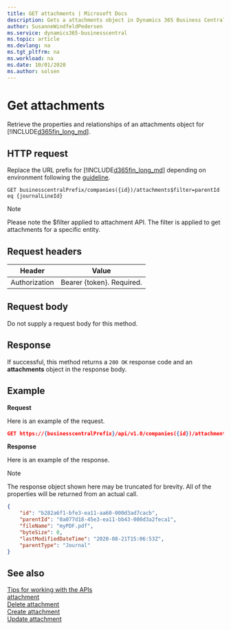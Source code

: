 ```yaml
---
title: GET attachments | Microsoft Docs
description: Gets a attachments object in Dynamics 365 Business Central.
author: SusanneWindfeldPedersen
ms.service: dynamics365-businesscentral
ms.topic: article
ms.devlang: na
ms.tgt_pltfrm: na
ms.workload: na
ms.date: 10/01/2020
ms.author: solsen
---
```


# Get attachments
Retrieve the properties and relationships of an attachments object for [!INCLUDE[d365fin_long_md](../../includes/d365fin_long_md.md)].

## HTTP request
Replace the URL prefix for [!INCLUDE[d365fin_long_md](../../includes/d365fin_long_md.md)] depending on environment following the [guideline](../../v2.0/endpoints-apis-for-dynamics.md).
```
GET businesscentralPrefix/companies({id})/attachments$filter=parentId eq {journalLineId}
```

> [!NOTE]  
> Please note the $filter applied to attachment API. The filter is applied to get attachments for a specific entity. 


## Request headers

|Header|Value|
|------|-----|
|Authorization  |Bearer {token}. Required. |

## Request body
Do not supply a request body for this method.

## Response
If successful, this method returns a ```200 OK``` response code and an **attachments** object in the response body.

## Example

**Request**

Here is an example of the request.
```json
GET https://{businesscentralPrefix}/api/v1.0/companies({id})/attachments$filter=parentId eq {journalLineId}
```

**Response**

Here is an example of the response. 

> [!NOTE]  
>   The response object shown here may be truncated for brevity. All of the properties will be returned from an actual call.

```json
{   
    "id": "b282a6f1-bfe3-ea11-aa60-000d3ad7cacb",
    "parentId": "0a077d18-45e3-ea11-bb43-000d3a2feca1",
    "fileName": "myPDF.pdf",
    "byteSize": 0,
    "lastModifiedDateTime": "2020-08-21T15:06:53Z",
    "parentType": "Journal"   
}
```

## See also
[Tips for working with the APIs](/dynamics365/business-central/dev-itpro/developer/devenv-connect-apps-tips)    
[attachment](../resources/dynamics_attachment.md)    
[Delete attachment](../api/dynamics_attachment_Delete.md)    
[Create attachment](../api/dynamics_attachment_Create.md)    
[Update attachment](../api/dynamics_attachment_Update.md)    
